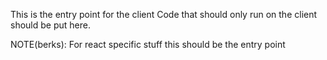 This is the entry point for the client
Code that should only run on the client should be put here.

NOTE(berks): For react specific stuff this should be the entry point
